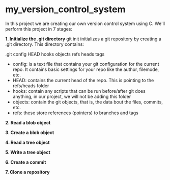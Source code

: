 # my_version_control_system

In this project we are creating our own version control system using C. We'll perform this project in 7 stages:

**1. Initialize the .git directory**
git init initializes a git repository by creating a .git directory. This directory contains:

.git
	config
	HEAD
	hooks
	objects
	refs
		heads
		tags

- config: is a text file that contains your git configuration for the current repo. It contains basic settings for your repo like the author, filemode, etc.
- HEAD: contains the current head of the repo. This is pointing to the refs/heads folder
- hooks: contain any scripts that can be run before/after git does anything, in our project, we will not be adding this folder
- objects: contain the git objects, that is, the data bout the files, commits, etc. 
- refs: these store references (pointers) to branches and tags


**2. Read a blob object**


**3. Create a blob object**


**4. Read a tree object**


**5. Write a tree object**


**6. Create a commit**


**7. Clone a repository**


